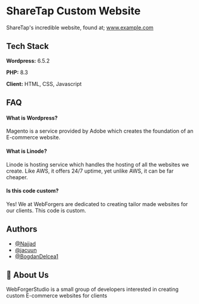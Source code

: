 
# ShareTap Custom Website

ShareTap's incredible website, found at; www.example.com


## Tech Stack

**Wordpress:** 6.5.2

**PHP:** 8.3

**Client:** HTML, CSS, Javascript

## FAQ

#### What is Wordpress?

Magento is a service provided by Adobe which creates the foundation of an E-commerce website.

#### What is Linode?

Linode is hosting service which handles the hosting of all the websites we create. Like AWS, it offers 24/7 uptime, yet unlike AWS, it can be far cheaper.

#### Is this code custom?

Yes! We at WebForgers are dedicated to creating tailor made websites for our clients. This code is custom.

## Authors

- [@Najjad](https://www.github.com/najjad)
- [@jacuun](https://www.github.com/jacuun)
- [@BogdanDelcea1](https://www.github.com/bogdandelcea1)


## 🚀 About Us
WebForgerStudio is a small group of developers interested in creating custom E-commerce websites for clients

